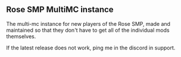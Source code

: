 ## Rose SMP MultiMC instance

The multi-mc instance for new players of the Rose SMP, made and maintained so that they don't have to get all of the individual mods themselves.

If the latest release does not work, ping me in the discord in support.
